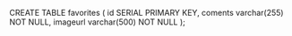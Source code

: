CREATE TABLE favorites (
    id SERIAL PRIMARY KEY,
    coments varchar(255) NOT NULL,
    imageurl varchar(500) NOT NULL
    );
